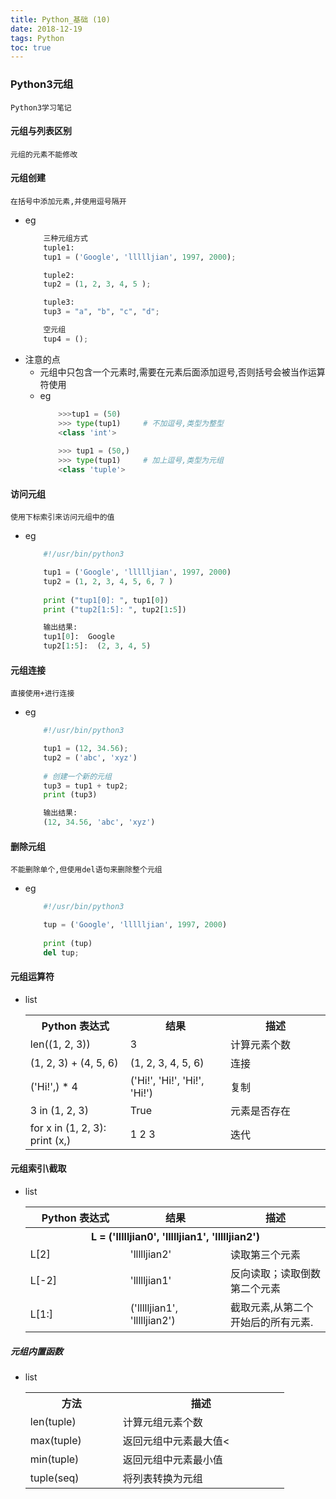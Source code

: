 ```yaml
---
title: Python_基础 (10)
date: 2018-12-19
tags: Python
toc: true
---
```


### Python3元组
    Python3学习笔记

<!-- more -->

#### 元组与列表区别
    元组的元素不能修改

#### 元组创建
    在括号中添加元素,并使用逗号隔开
- eg
    ```python
        三种元组方式
        tuple1:
        tup1 = ('Google', 'llllljian', 1997, 2000);

        tuple2:
        tup2 = (1, 2, 3, 4, 5 );

        tuple3:
        tup3 = "a", "b", "c", "d";

        空元组
        tup4 = ();
    ```
- 注意的点
    * 元组中只包含一个元素时,需要在元素后面添加逗号,否则括号会被当作运算符使用
    * eg
        ```python
            >>>tup1 = (50)
            >>> type(tup1)     # 不加逗号,类型为整型
            <class 'int'>
            
            >>> tup1 = (50,)
            >>> type(tup1)     # 加上逗号,类型为元组
            <class 'tuple'>
        ```
        
#### 访问元组
    使用下标索引来访问元组中的值
- eg
    ```python
        #!/usr/bin/python3
 
        tup1 = ('Google', 'llllljian', 1997, 2000)
        tup2 = (1, 2, 3, 4, 5, 6, 7 )
        
        print ("tup1[0]: ", tup1[0])
        print ("tup2[1:5]: ", tup2[1:5])

        输出结果: 
        tup1[0]:  Google
        tup2[1:5]:  (2, 3, 4, 5)
    ```

#### 元组连接
    直接使用+进行连接
- eg
    ```python
        #!/usr/bin/python3
 
        tup1 = (12, 34.56);
        tup2 = ('abc', 'xyz')
        
        # 创建一个新的元组
        tup3 = tup1 + tup2;
        print (tup3)

        输出结果: 
        (12, 34.56, 'abc', 'xyz')
    ```

#### 删除元组
    不能删除单个,但使用del语句来删除整个元组
- eg
    ```python
        #!/usr/bin/python3
 
        tup = ('Google', 'llllljian', 1997, 2000)
        
        print (tup)
        del tup;
    ```

#### 元组运算符
- list
    <table class="reference"><tbody><tr><th style="width:33%">Python 表达式</th><th style="width:33%">结果</th><th style="width:33%"> 描述</th></tr><tr><td>len((1, 2, 3))</td><td>3</td><td>计算元素个数</td></tr><tr><td>(1, 2, 3) + (4, 5, 6)</td><td>(1, 2, 3, 4, 5, 6)</td><td>连接</td></tr><tr><td>('Hi!',) * 4</td><td>('Hi!', 'Hi!', 'Hi!', 'Hi!')</td><td>复制</td></tr><tr><td>3 in (1, 2, 3)</td><td>True</td><td>元素是否存在</td></tr><tr><td>for x in (1, 2, 3): print (x,)</td><td>1 2 3</td><td>迭代</td></tr></tbody></table>


#### 元组索引\截取
- list
    <table class="reference"><tbody><tr><th style="width:33%">Python 表达式</th><th style="width:33%">结果</th><th style="width:33%"> 描述</th></tr><tr><th colspan="3">L = ('llllljian0', 'llllljian1', 'llllljian2')</th></tr><tr><td>L[2]</td><td>'llllljian2'</td><td>读取第三个元素</td></tr><tr><td>L[-2]</td><td>'llllljian1'</td><td>反向读取；读取倒数第二个元素</td></tr><tr><td>L[1:]</td><td>('llllljian1', 'llllljian2')</td><td>截取元素,从第二个开始后的所有元素.</td></tr></tbody></table>

##### 元组内置函数
- list
    <table class="reference"><tbody><tr><th style="width:25%">方法</th><th style="width:45%">描述</th></tr><tr><td>len(tuple)</td><td>计算元组元素个数</td></tr><tr><td>max(tuple)</td><td>返回元组中元素最大值<</td></tr><tr><td>min(tuple)</td><td>返回元组中元素最小值</td></tr><tr><td>tuple(seq)</td><td>将列表转换为元组</td></tr></tbody></table>


